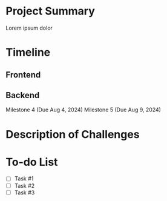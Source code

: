 # Project Summary
Lorem ipsum dolor

# Timeline
## Frontend
## Backend
Milestone 4 (Due Aug 4, 2024)
Milestone 5 (Due Aug 9, 2024)

# Description of Challenges

# To-do List
- [ ] Task #1
- [ ] Task #2
- [ ] Task #3
